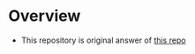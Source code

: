 # Overview
- This repository is original answer of [this repo](https://github.com/drken1215/book_algorithm_solution)
